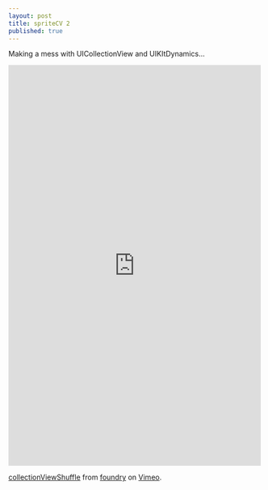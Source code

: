 ```yaml
---
layout: post
title: spriteCV 2
published: true
---
```


Making a mess with UICollectionView and UIKItDynamics...  


<iframe src="https://player.vimeo.com/video/137281160" width="500" height="793" frameborder="0" webkitallowfullscreen mozallowfullscreen allowfullscreen></iframe> <p><a href="https://vimeo.com/137281160">collectionViewShuffle</a> from <a href="https://vimeo.com/user41225133">foundry</a> on <a href="https://vimeo.com">Vimeo</a>.</p>
